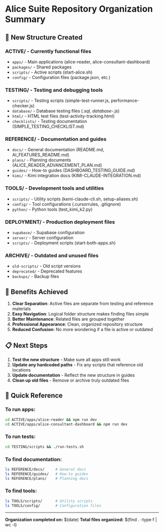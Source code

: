 # Alice Suite Repository Organization Summary

## 📁 **New Structure Created**

### **ACTIVE/** - Currently functional files
- `apps/` - Main applications (alice-reader, alice-consultant-dashboard)
- `packages/` - Shared packages
- `scripts/` - Active scripts (start-alice.sh)
- `config/` - Configuration files (package.json, etc.)

### **TESTING/** - Testing and debugging tools
- `scripts/` - Testing scripts (simple-test-runner.js, performance-checker.js)
- `database/` - Database testing files (*.sql, database-*.js)
- `html/` - HTML test files (test-activity-tracking.html)
- `checklists/` - Testing documentation (SIMPLE_TESTING_CHECKLIST.md)

### **REFERENCE/** - Documentation and guides
- `docs/` - General documentation (README.md, AI_FEATURES_README.md)
- `plans/` - Planning documents (ALICE_READER_ADVANCEMENT_PLAN.md)
- `guides/` - How-to guides (DASHBOARD_TESTING_GUIDE.md)
- `kimi/` - Kimi integration docs (KIMI-CLAUDE-INTEGRATION.md)

### **TOOLS/** - Development tools and utilities
- `scripts/` - Utility scripts (kemi-claude-cli.sh, setup-aliases.sh)
- `config/` - Tool configurations (.cursorrules, .gitignore)
- `python/` - Python tools (test_kimi_k2.py)

### **DEPLOYMENT/** - Production deployment files
- `supabase/` - Supabase configuration
- `server/` - Server configuration
- `scripts/` - Deployment scripts (start-both-apps.sh)

### **ARCHIVE/** - Outdated and unused files
- `old-scripts/` - Old script versions
- `deprecated/` - Deprecated features
- `backups/` - Backup files

## 🎯 **Benefits Achieved**

1. **Clear Separation**: Active files are separate from testing and reference materials
2. **Easy Navigation**: Logical folder structure makes finding files simple
3. **Better Maintenance**: Related files are grouped together
4. **Professional Appearance**: Clean, organized repository structure
5. **Reduced Confusion**: No more wondering if a file is active or outdated

## 📋 **Next Steps**

1. **Test the new structure** - Make sure all apps still work
2. **Update any hardcoded paths** - Fix any scripts that reference old locations
3. **Update documentation** - Reflect the new structure in guides
4. **Clean up old files** - Remove or archive truly outdated files

## 🔧 **Quick Reference**

### **To run apps:**
```bash
cd ACTIVE/apps/alice-reader && npm run dev
cd ACTIVE/apps/alice-consultant-dashboard && npm run dev
```

### **To run tests:**
```bash
cd TESTING/scripts && ./run-tests.sh
```

### **To find documentation:**
```bash
ls REFERENCE/docs/     # General docs
ls REFERENCE/guides/   # How-to guides
ls REFERENCE/plans/    # Planning docs
```

### **To find tools:**
```bash
ls TOOLS/scripts/      # Utility scripts
ls TOOLS/config/       # Configuration files
```

---

**Organization completed on:** $(date)
**Total files organized:** $(find . -type f | wc -l)

